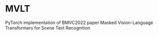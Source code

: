 # MVLT
PyTorch implementation of BMVC2022 paper Masked Vision-Language Transformers for Scene Text Recognition

